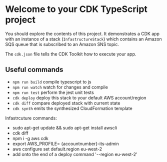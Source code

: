 # Welcome to your CDK TypeScript project

You should explore the contents of this project. It demonstrates a CDK app with an instance of a stack (`InfastructureStack`)
which contains an Amazon SQS queue that is subscribed to an Amazon SNS topic.

The `cdk.json` file tells the CDK Toolkit how to execute your app.

## Useful commands

* `npm run build`   compile typescript to js
* `npm run watch`   watch for changes and compile
* `npm run test`    perform the jest unit tests
* `cdk deploy`      deploy this stack to your default AWS account/region
* `cdk diff`        compare deployed stack with current state
* `cdk synth`       emits the synthesized CloudFormation template


Infastrcuture commands:
- sudo apt-get update && sudo apt-get install awscli
- cdk diff
- npm i -g aws cdk
- export AWS_PROFILE= {accountnumber}-its-admin
- aws configure set default.region eu-west-2
- add onto the end of a deploy command '--region eu-west-2'
